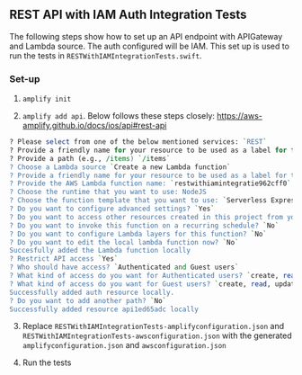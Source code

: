 ## REST API with IAM Auth Integration Tests

The following steps show how to set up an API endpoint with APIGateway and Lambda source. The auth configured will be IAM. This set up is used to run the tests in `RESTWithIAMIntegrationTests.swift`.

### Set-up

1. `amplify init`

2. `amplify add api`.  Below follows these steps closely: https://aws-amplify.github.io/docs/ios/api#rest-api
```perl
? Please select from one of the below mentioned services: `REST`
? Provide a friendly name for your resource to be used as a label for this category in the project: `restAPI`
? Provide a path (e.g., /items) `/items`
? Choose a Lambda source `Create a new Lambda function`
? Provide a friendly name for your resource to be used as a label for this category in the project: `restwithiamintegratie962cff0`
? Provide the AWS Lambda function name: `restwithiamintegratie962cff0`
? Choose the runtime that you want to use: NodeJS
? Choose the function template that you want to use: `Serverless ExpressJS function (Integration with API Gateway)`
? Do you want to configure advanced settings? `Yes`
? Do you want to access other resources created in this project from your Lambda function? `No`
? Do you want to invoke this function on a recurring schedule? `No`
? Do you want to configure Lambda layers for this function? `No`
? Do you want to edit the local lambda function now? `No`
Succesfully added the Lambda function locally
? Restrict API access `Yes`
? Who should have access? `Authenticated and Guest users`
? What kind of access do you want for Authenticated users? `create, read, update, delete`
? What kind of access do you want for Guest users? `create, read, update, delete`
Successfully added auth resource locally.
? Do you want to add another path? `No`
Successfully added resource api1ed65adc locally
```
3. Replace `RESTWithIAMIntegrationTests-amplifyconfiguration.json` and `RESTWithIAMIntegrationTests-awsconfiguration.json` with the generated `amplifyconfiguration.json` and `awsconfiguration.json` 

4. Run the tests
